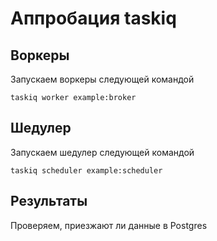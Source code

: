 # Аппробация taskiq

## Воркеры

Запускаем воркеры следующей командой
```shell
taskiq worker example:broker
```

## Шедулер

Запускаем шедулер следующей командой
```shell
taskiq scheduler example:scheduler
```

## Результаты

Проверяем, приезжают ли данные в Postgres